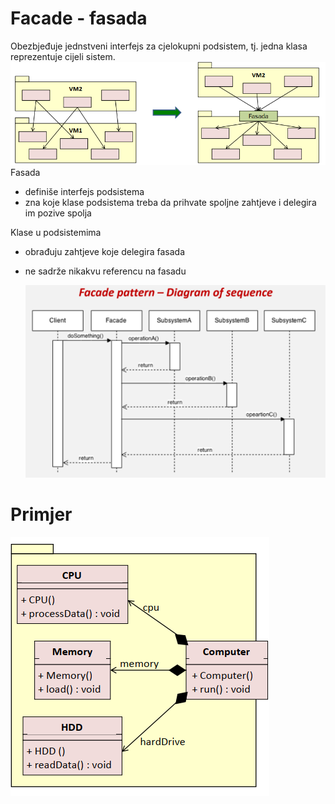 # Facade - fasada  
Obezbjeđuje jednstveni interfejs za cjelokupni podsistem, tj. jedna klasa reprezentuje cijeli sistem.  
![Screenshot](Facade.png)  
Fasada 
- definiše interfejs podsistema
- zna koje klase podsistema treba da prihvate spoljne zahtjeve i delegira im pozive spolja
  
Klase u podsistemima
- obrađuju zahtjeve koje delegira fasada
- ne sadrže nikakvu referencu na fasadu
  
  ![Screenshot](FacadeSeqDiagram.png) 
# Primjer
![Screenshot](Primjer.png)  
